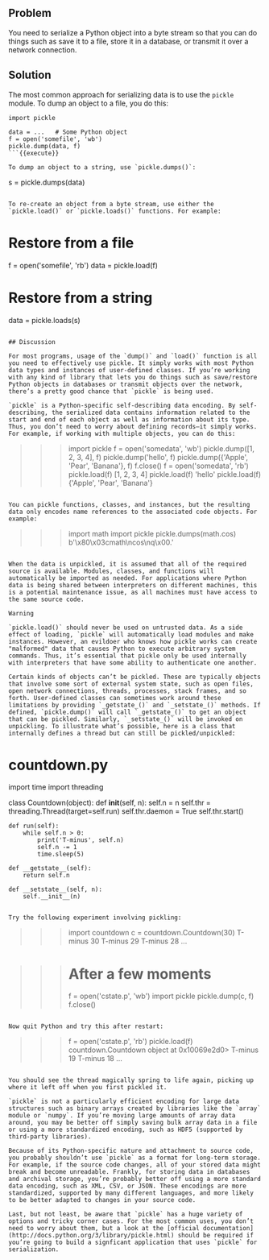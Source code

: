 ## Problem

You need to serialize a Python object into a byte stream so that you can do things such as save it to a file, store it in a database, or transmit it over a network connection.

## Solution

The most common approach for serializing data is to use the `pickle` module. To dump an object to a file, you do this:

```
import pickle

data = ...   # Some Python object
f = open('somefile', 'wb')
pickle.dump(data, f)
```{{execute}}

To dump an object to a string, use `pickle.dumps()`:

```
s = pickle.dumps(data)
```{{execute}}

To re-create an object from a byte stream, use either the `pickle.load()` or `pickle.loads()` functions. For example:

```
# Restore from a file
f = open('somefile', 'rb')
data = pickle.load(f)

# Restore from a string
data = pickle.loads(s)
```{{execute}}

## Discussion

For most programs, usage of the `dump()` and `load()` function is all you need to effectively use pickle. It simply works with most Python data types and instances of user-defined classes. If you’re working with any kind of library that lets you do things such as save/restore Python objects in databases or transmit objects over the network, there’s a pretty good chance that `pickle` is being used.

`pickle` is a Python-specific self-describing data encoding. By self-describing, the serialized data contains information related to the start and end of each object as well as information about its type. Thus, you don’t need to worry about defining records—​it simply works. For example, if working with multiple objects, you can do this:

```
>>> import pickle
>>> f = open('somedata', 'wb')
>>> pickle.dump([1, 2, 3, 4], f)
>>> pickle.dump('hello', f)
>>> pickle.dump({'Apple', 'Pear', 'Banana'}, f)
>>> f.close()
>>> f = open('somedata', 'rb')
>>> pickle.load(f)
[1, 2, 3, 4]
>>> pickle.load(f)
'hello'
>>> pickle.load(f)
{'Apple', 'Pear', 'Banana'}
>>>
```{{execute}}

You can pickle functions, classes, and instances, but the resulting data only encodes name references to the associated code objects. For example:

```
>>> import math
>>> import pickle
>>> pickle.dumps(math.cos)
b'\x80\x03cmath\ncos\nq\x00.'
>>>
```{{execute}}

When the data is unpickled, it is assumed that all of the required source is available. Modules, classes, and functions will automatically be imported as needed. For applications where Python data is being shared between interpreters on different machines, this is a potential maintenance issue, as all machines must have access to the same source code.

Warning

`pickle.load()` should never be used on untrusted data. As a side effect of loading, `pickle` will automatically load modules and make instances. However, an evildoer who knows how pickle works can create "malformed" data that causes Python to execute arbitrary system commands. Thus, it’s essential that pickle only be used internally with interpreters that have some ability to authenticate one another.

Certain kinds of objects can’t be pickled. These are typically objects that involve some sort of external system state, such as open files, open network connections, threads, processes, stack frames, and so forth. User-defined classes can sometimes work around these limitations by providing `_getstate_()` and `_setstate_()` methods. If defined, `pickle.dump()` will call `_getstate_()` to get an object that can be pickled. Similarly, `_setstate_()` will be invoked on unpickling. To illustrate what’s possible, here is a class that internally defines a thread but can still be pickled/unpickled:

```
# countdown.py
import time
import threading

class Countdown(object):
    def __init__(self, n):
        self.n = n
        self.thr = threading.Thread(target=self.run)
        self.thr.daemon = True
        self.thr.start()

    def run(self):
        while self.n > 0:
            print('T-minus', self.n)
            self.n -= 1
            time.sleep(5)

    def __getstate__(self):
        return self.n

    def __setstate__(self, n):
        self.__init__(n)
```{{execute}}

Try the following experiment involving pickling:

```
>>> import countdown
>>> c = countdown.Countdown(30)
>>> T-minus 30
T-minus 29
T-minus 28
...

>>> # After a few moments
>>> f = open('cstate.p', 'wb')
>>> import pickle
>>> pickle.dump(c, f)
>>> f.close()
```{{execute}}

Now quit Python and try this after restart:

```
>>> f = open('cstate.p', 'rb')
>>> pickle.load(f)
countdown.Countdown object at 0x10069e2d0>
T-minus 19
T-minus 18
...
```{{execute}}

You should see the thread magically spring to life again, picking up where it left off when you first pickled it.

`pickle` is not a particularly efficient encoding for large data structures such as binary arrays created by libraries like the `array` module or `numpy`. If you’re moving large amounts of array data around, you may be better off simply saving bulk array data in a file or using a more standardized encoding, such as HDF5 (supported by third-party libraries).

Because of its Python-specific nature and attachment to source code, you probably shouldn’t use `pickle` as a format for long-term storage. For example, if the source code changes, all of your stored data might break and become unreadable. Frankly, for storing data in databases and archival storage, you’re probably better off using a more standard data encoding, such as XML, CSV, or JSON. These encodings are more standardized, supported by many different languages, and more likely to be better adapted to changes in your source code.

Last, but not least, be aware that `pickle` has a huge variety of options and tricky corner cases. For the most common uses, you don’t need to worry about them, but a look at the [official documentation](http://docs.python.org/3/library/pickle.html) should be required if you’re going to build a signficant application that uses `pickle` for serialization.